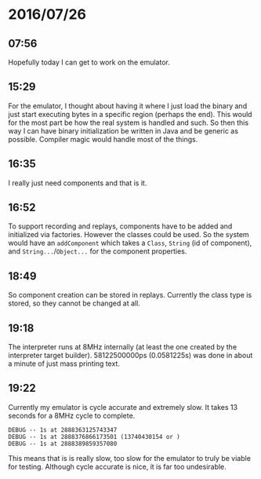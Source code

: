# 2016/07/26

## 07:56

Hopefully today I can get to work on the emulator.

## 15:29

For the emulator, I thought about having it where I just load the binary and
just start executing bytes in a specific region (perhaps the end). This would
for the most part be how the real system is handled and such. So then this
way I can have binary initialization be written in Java and be generic as
possible. Compiler magic would handle most of the things.

## 16:35

I really just need components and that is it.

## 16:52

To support recording and replays, components have to be added and initialized
via factories. However the classes could be used. So the system would have an
`addComponent` which takes a `Class`, `String` (id of component), and
`String...`/`Object...` for the component properties.

## 18:49

So component creation can be stored in replays. Currently the class type is
stored, so they cannot be changed at all.

## 19:18

The interpreter runs at 8MHz internally (at least the one created by the
interpreter target builder). 58122500000ps (0.0581225s) was done in about a
minute of just mass printing text.

## 19:22

Currently my emulator is cycle accurate and extremely slow. It takes 13 seconds
for a 8MHz cycle to complete.

	DEBUG -- 1s at 2888363125743347
	DEBUG -- 1s at 2888376866173501 (13740430154 or )
	DEBUG -- 1s at 2888389859357080

This means that is is really slow, too slow for the emulator to truly be
viable for testing. Although cycle accurate is nice, it is far too
undesirable.

